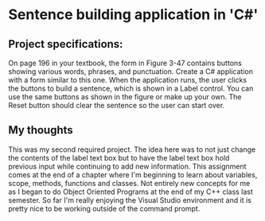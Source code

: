 # Sentence building application in 'C#'

## Project specifications:
On page 196 in your textbook, the form in Figure 3-47 contains buttons showing various words, phrases, and punctuation.  Create a C# application with a form similar to this one.  When the application runs, the user clicks the buttons to build a sentence, which is shown in a Label control.  You can use the same buttons as shown in the figure or make up your own.  The Reset button should clear the sentence so the user can start over.


## My thoughts

This was my second required project. The idea here was to not just change the contents of the label text box but to have the label text box hold previous input while continuing to add new information. This assignment comes at the end of a chapter where I'm beginning to learn about variables, scope, methods, functions and classes. Not entirely new concepts for me as I began to do Object Oriented Programs at the end of my C++ class last semester. So far I'm really enjoying the Visual Studio environment and it is pretty nice to be working outside of the command prompt.
